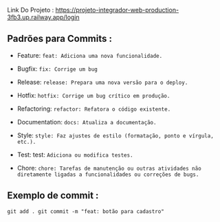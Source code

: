 Link Do Projeto : https://projeto-integrador-web-production-3fb3.up.railway.app/login

## Padrões para Commits :

- Feature:  `feat: Adiciona uma nova funcionalidade.`

- Bugfix: `fix: Corrige um bug`

- Release: `release: Prepara uma nova versão para o deploy.`

- Hotfix: `hotfix: Corrige um bug crítico em produção.`

- Refactoring: `refactor: Refatora o código existente.`

- Documentation: `docs: Atualiza a documentação.`

- Style: `style: Faz ajustes de estilo (formatação, ponto e vírgula, etc.).`

- Test: test: `Adiciona ou modifica testes.`

- Chore: `chore: Tarefas de manutenção ou outras atividades não diretamente ligadas a funcionalidades ou correções de bugs.`

## Exemplo de commit :

`git add .
git commit -m "feat: botão para cadastro"`
